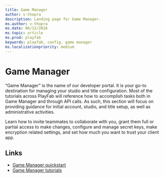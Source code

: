 ```yaml
---
title: Game Manager
author: v-thopra
description: Landing page for Game Manager.
ms.author: v-thopra
ms.date: 06/12/2018
ms.topic: article
ms.prod: playfab
keywords: playfab, config, game manager
ms.localizationpriority: medium
---
```


# Game Manager

“Game Manager” is the name of our developer portal. It is your go-to destination for managing your studio and title configuration. Most of the tutorials across PlayFab will reference how to accomplish tasks both in Game Manager and through API calls. As such, this section will focus on providing guidance for initial account, studio, and title setup, as well as administrative activities.

Learn how to invite teammates to collaborate with you, grant them full or partial access to make changes, configure and manage secret keys, make encryption related settings, and set how much you want to trust your client app.

## Links

- [Game Manager quickstart](quickstart.md)
- [Game Manager tutorials](tutorials.md)